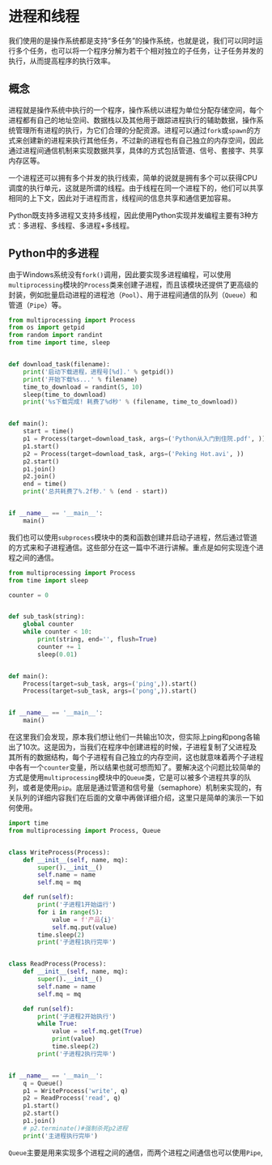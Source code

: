 # 进程和线程

我们使用的是操作系统都是支持“多任务”的操作系统，也就是说，我们可以同时运行多个任务，也可以将一个程序分解为若干个相对独立的子任务，让子任务并发的执行，从而提高程序的执行效率。

## 概念

进程就是操作系统中执行的一个程序，操作系统以进程为单位分配存储空间，每个进程都有自己的地址空间、数据栈以及其他用于跟踪进程执行的辅助数据，操作系统管理所有进程的执行，为它们合理的分配资源。进程可以通过`fork`或`spawn`的方式来创建新的进程来执行其他任务，不过新的进程也有自己独立的内存空间，因此通过进程间通信机制来实现数据共享，具体的方式包括管道、信号、套接字、共享内存区等。

一个进程还可以拥有多个并发的执行线索，简单的说就是拥有多个可以获得CPU调度的执行单元，这就是所谓的线程。由于线程在同一个进程下的，他们可以共享相同的上下文，因此对于进程而言，线程间的信息共享和通信更加容易。

Python既支持多进程又支持多线程，因此使用Python实现并发编程主要有3种方式：多进程、多线程、多进程+多线程。

## Python中的多进程

由于Windows系统没有`fork()`调用，因此要实现多进程编程，可以使用`multiprocessing`模块的`Process`类来创建子进程，而且该模块还提供了更高级的封装，例如批量启动进程的进程池（`Pool`）、用于进程间通信的队列（`Queue`）和管道（`Pipe`）等。

```python
from multiprocessing import Process
from os import getpid
from random import randint
from time import time, sleep


def download_task(filename):
    print('启动下载进程，进程号[%d].' % getpid())
    print('开始下载%s...' % filename)
    time_to_download = randint(5, 10)
    sleep(time_to_download)
    print('%s下载完成! 耗费了%d秒' % (filename, time_to_download))


def main():
    start = time()
    p1 = Process(target=download_task, args=('Python从入门到住院.pdf', ))
    p1.start()
    p2 = Process(target=download_task, args=('Peking Hot.avi', ))
    p2.start()
    p1.join()
    p2.join()
    end = time()
    print('总共耗费了%.2f秒.' % (end - start))


if __name__ == '__main__':
    main()
```

我们也可以使用`subprocess`模块中的类和函数创建并启动子进程，然后通过管道的方式来和子进程通信。这些部分在这一篇中不进行讲解。重点是如何实现连个进程之间的通信。

```python
from multiprocessing import Process
from time import sleep

counter = 0


def sub_task(string):
    global counter
    while counter < 10:
        print(string, end='', flush=True)
        counter += 1
        sleep(0.01)


def main():
    Process(target=sub_task, args=('ping',)).start()
    Process(target=sub_task, args=('pong',)).start()


if __name__ == '__main__':
    main()

```

在这里我们会发现，原本我们想让他们一共输出10次，但实际上ping和pong各输出了10次。这是因为，当我们在程序中创建进程的时候，子进程复制了父进程及其所有的数据结构，每个子进程有自己独立的内存空间，这也就意味着两个子进程中各有一个`counter`变量，所以结果也就可想而知了。要解决这个问题比较简单的方式是使用`multiprocessing`模块中的`Queue`类，它是可以被多个进程共享的队列，或者是使用`pip`。底层是通过管道和信号量（semaphore）机制来实现的，有关队列的详细内容我们在后面的文章中再做详细介绍，这里只是简单的演示一下如何使用。

```python
import time
from multiprocessing import Process, Queue


class WriteProcess(Process):
    def __init__(self, name, mq):
        super().__init__()
        self.name = name
        self.mq = mq

    def run(self):
        print('子进程1开始运行')
        for i in range(5):
            value = f'产品{i}'
            self.mq.put(value)
        time.sleep(2)
        print('子进程1执行完毕')


class ReadProcess(Process):
    def __init__(self, name, mq):
        super().__init__()
        self.name = name
        self.mq = mq

    def run(self):
        print('子进程2开始执行')
        while True:
            value = self.mq.get(True)
            print(value)
            time.sleep(2)
        print('子进程2执行完毕')


if __name__ == '__main__':
    q = Queue()
    p1 = WriteProcess('write', q)
    p2 = ReadProcess('read', q)
    p1.start()
    p2.start()
    p1.join()
    # p2.terminate()#强制杀死p2进程
    print('主进程执行完毕')


```

`Queue`主要是用来实现多个进程之间的通信，而两个进程之间通信也可以使用`Pipe`,